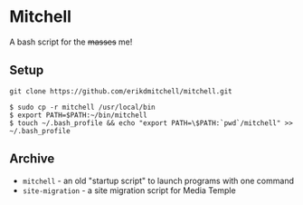 # Mitchell
A bash script for the ~~masses~~ me!

## Setup
`git clone https://github.com/erikdmitchell/mitchell.git
`

```
$ sudo cp -r mitchell /usr/local/bin
$ export PATH=$PATH:~/bin/mitchell
$ touch ~/.bash_profile && echo "export PATH=\$PATH:`pwd`/mitchell" >> ~/.bash_profile
```

## Archive
* `mitchell` - an old "startup script" to launch programs with one command
* `site-migration` - a site migration script for Media Temple